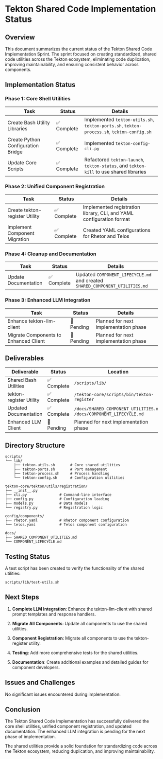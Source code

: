 # Tekton Shared Code Implementation Status

## Overview

This document summarizes the current status of the Tekton Shared Code Implementation Sprint. The sprint focused on creating standardized, shared code utilities across the Tekton ecosystem, eliminating code duplication, improving maintainability, and ensuring consistent behavior across components.

## Implementation Status

### Phase 1: Core Shell Utilities

| Task | Status | Details |
|------|--------|---------|
| Create Bash Utility Libraries | ✅ Complete | Implemented `tekton-utils.sh`, `tekton-ports.sh`, `tekton-process.sh`, `tekton-config.sh` |
| Create Python Configuration Bridge | ✅ Complete | Implemented `tekton-config-cli.py` |
| Update Core Scripts | ✅ Complete | Refactored `tekton-launch`, `tekton-status`, and `tekton-kill` to use shared libraries |

### Phase 2: Unified Component Registration

| Task | Status | Details |
|------|--------|---------|
| Create tekton-register Utility | ✅ Complete | Implemented registration library, CLI, and YAML configuration format |
| Implement Component Migration | ✅ Complete | Created YAML configurations for Rhetor and Telos |

### Phase 4: Cleanup and Documentation

| Task | Status | Details |
|------|--------|---------|
| Update Documentation | ✅ Complete | Updated `COMPONENT_LIFECYCLE.md` and created `SHARED_COMPONENT_UTILITIES.md` |

### Phase 3: Enhanced LLM Integration

| Task | Status | Details |
|------|--------|---------|
| Enhance tekton-llm-client | 🔄 Pending | Planned for next implementation phase |
| Migrate Components to Enhanced Client | 🔄 Pending | Planned for next implementation phase |

## Deliverables

| Deliverable | Status | Location |
|-------------|--------|----------|
| Shared Bash Utilities | ✅ Complete | `/scripts/lib/` |
| tekton-register Utility | ✅ Complete | `/tekton-core/scripts/bin/tekton-register` |
| Updated Documentation | ✅ Complete | `/docs/SHARED_COMPONENT_UTILITIES.md`, `/docs/COMPONENT_LIFECYCLE.md` |
| Enhanced LLM Client | 🔄 Pending | Planned for next implementation phase |

## Directory Structure

```
scripts/
└── lib/
    ├── tekton-utils.sh       # Core shared utilities
    ├── tekton-ports.sh       # Port management
    ├── tekton-process.sh     # Process handling
    └── tekton-config.sh      # Configuration utilities

tekton-core/tekton/utils/registration/
├── __init__.py
├── cli.py               # Command-line interface
├── config.py            # Configuration loading
├── models.py            # Data models
└── registry.py          # Registration logic

config/components/
├── rhetor.yaml          # Rhetor component configuration
└── telos.yaml           # Telos component configuration

docs/
├── SHARED_COMPONENT_UTILITIES.md
└── COMPONENT_LIFECYCLE.md
```

## Testing Status

A test script has been created to verify the functionality of the shared utilities:

```
scripts/lib/test-utils.sh
```

## Next Steps

1. **Complete LLM Integration**: Enhance the tekton-llm-client with shared prompt templates and response handlers.

2. **Migrate All Components**: Update all components to use the shared utilities.

3. **Component Registration**: Migrate all components to use the tekton-register utility.

4. **Testing**: Add more comprehensive tests for the shared utilities.

5. **Documentation**: Create additional examples and detailed guides for component developers.

## Issues and Challenges

No significant issues encountered during implementation.

## Conclusion

The Tekton Shared Code Implementation has successfully delivered the core shell utilities, unified component registration, and updated documentation. The enhanced LLM integration is pending for the next phase of implementation.

The shared utilities provide a solid foundation for standardizing code across the Tekton ecosystem, reducing duplication, and improving maintainability.